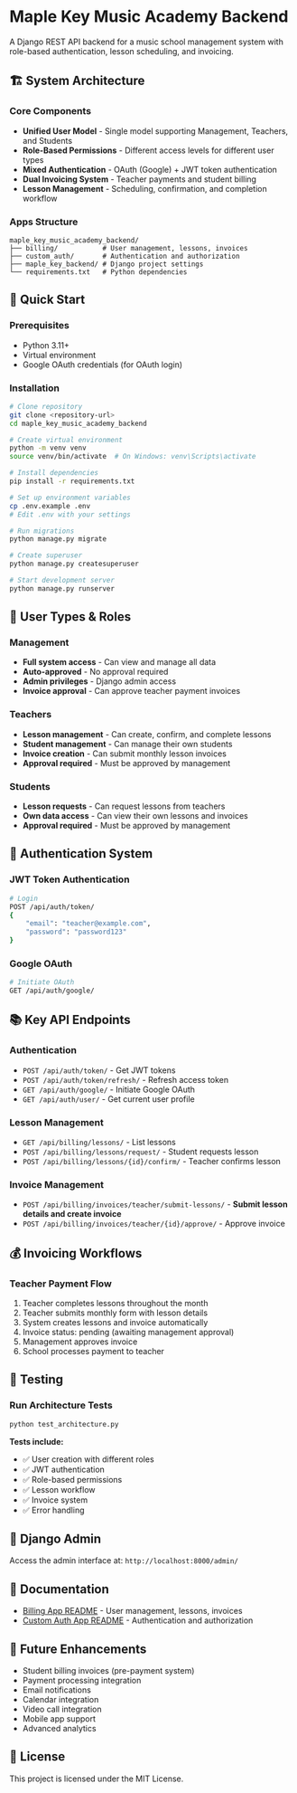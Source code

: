 # Maple Key Music Academy Backend

A Django REST API backend for a music school management system with role-based authentication, lesson scheduling, and invoicing.

## 🏗️ System Architecture

### Core Components
- **Unified User Model** - Single model supporting Management, Teachers, and Students
- **Role-Based Permissions** - Different access levels for different user types
- **Mixed Authentication** - OAuth (Google) + JWT token authentication
- **Dual Invoicing System** - Teacher payments and student billing
- **Lesson Management** - Scheduling, confirmation, and completion workflow

### Apps Structure
```
maple_key_music_academy_backend/
├── billing/           # User management, lessons, invoices
├── custom_auth/       # Authentication and authorization
├── maple_key_backend/ # Django project settings
└── requirements.txt   # Python dependencies
```

## 🚀 Quick Start

### Prerequisites
- Python 3.11+
- Virtual environment
- Google OAuth credentials (for OAuth login)

### Installation
```bash
# Clone repository
git clone <repository-url>
cd maple_key_music_academy_backend

# Create virtual environment
python -m venv venv
source venv/bin/activate  # On Windows: venv\Scripts\activate

# Install dependencies
pip install -r requirements.txt

# Set up environment variables
cp .env.example .env
# Edit .env with your settings

# Run migrations
python manage.py migrate

# Create superuser
python manage.py createsuperuser

# Start development server
python manage.py runserver
```

## 👥 User Types & Roles

### Management
- **Full system access** - Can view and manage all data
- **Auto-approved** - No approval required
- **Admin privileges** - Django admin access
- **Invoice approval** - Can approve teacher payment invoices

### Teachers
- **Lesson management** - Can create, confirm, and complete lessons
- **Student management** - Can manage their own students
- **Invoice creation** - Can submit monthly lesson invoices
- **Approval required** - Must be approved by management

### Students
- **Lesson requests** - Can request lessons from teachers
- **Own data access** - Can view their own lessons and invoices
- **Approval required** - Must be approved by management

## 🔐 Authentication System

### JWT Token Authentication
```bash
# Login
POST /api/auth/token/
{
    "email": "teacher@example.com",
    "password": "password123"
}
```

### Google OAuth
```bash
# Initiate OAuth
GET /api/auth/google/
```

## 📚 Key API Endpoints

### Authentication
- `POST /api/auth/token/` - Get JWT tokens
- `POST /api/auth/token/refresh/` - Refresh access token
- `GET /api/auth/google/` - Initiate Google OAuth
- `GET /api/auth/user/` - Get current user profile

### Lesson Management
- `GET /api/billing/lessons/` - List lessons
- `POST /api/billing/lessons/request/` - Student requests lesson
- `POST /api/billing/lessons/{id}/confirm/` - Teacher confirms lesson

### Invoice Management
- `POST /api/billing/invoices/teacher/submit-lessons/` - **Submit lesson details and create invoice**
- `POST /api/billing/invoices/teacher/{id}/approve/` - Approve invoice

## 💰 Invoicing Workflows

### Teacher Payment Flow
1. Teacher completes lessons throughout the month
2. Teacher submits monthly form with lesson details
3. System creates lessons and invoice automatically
4. Invoice status: pending (awaiting management approval)
5. Management approves invoice
6. School processes payment to teacher

## 🧪 Testing

### Run Architecture Tests
```bash
python test_architecture.py
```

**Tests include:**
- ✅ User creation with different roles
- ✅ JWT authentication
- ✅ Role-based permissions
- ✅ Lesson workflow
- ✅ Invoice system
- ✅ Error handling

## 🔧 Django Admin

Access the admin interface at: `http://localhost:8000/admin/`

## 📖 Documentation

- [Billing App README](billing/README.md) - User management, lessons, invoices
- [Custom Auth App README](custom_auth/README.md) - Authentication and authorization

## 🚀 Future Enhancements

- Student billing invoices (pre-payment system)
- Payment processing integration
- Email notifications
- Calendar integration
- Video call integration
- Mobile app support
- Advanced analytics

## 📄 License

This project is licensed under the MIT License.